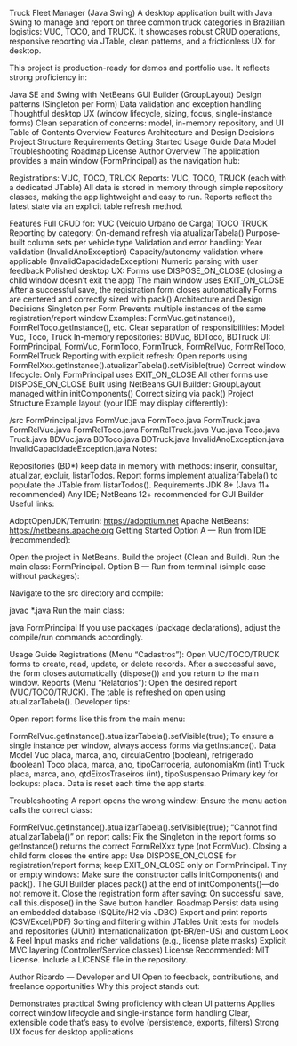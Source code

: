 Truck Fleet Manager (Java Swing)
A desktop application built with Java Swing to manage and report on three common truck categories in Brazilian logistics: VUC, TOCO, and TRUCK. It showcases robust CRUD operations, responsive reporting via JTable, clean patterns, and a frictionless UX for desktop.

This project is production-ready for demos and portfolio use. It reflects strong proficiency in:

Java SE and Swing with NetBeans GUI Builder (GroupLayout)
Design patterns (Singleton per Form)
Data validation and exception handling
Thoughtful desktop UX (window lifecycle, sizing, focus, single-instance forms)
Clean separation of concerns: model, in-memory repository, and UI
Table of Contents
Overview
Features
Architecture and Design Decisions
Project Structure
Requirements
Getting Started
Usage Guide
Data Model
Troubleshooting
Roadmap
License
Author
Overview
The application provides a main window (FormPrincipal) as the navigation hub:

Registrations: VUC, TOCO, TRUCK
Reports: VUC, TOCO, TRUCK (each with a dedicated JTable)
All data is stored in memory through simple repository classes, making the app lightweight and easy to run. Reports reflect the latest state via an explicit table refresh method.

Features
Full CRUD for:
VUC (Veículo Urbano de Carga)
TOCO
TRUCK
Reporting by category:
On-demand refresh via atualizarTabela()
Purpose-built column sets per vehicle type
Validation and error handling:
Year validation (InvalidAnoException)
Capacity/autonomy validation where applicable (InvalidCapacidadeException)
Numeric parsing with user feedback
Polished desktop UX:
Forms use DISPOSE_ON_CLOSE (closing a child window doesn’t exit the app)
The main window uses EXIT_ON_CLOSE
After a successful save, the registration form closes automatically
Forms are centered and correctly sized with pack()
Architecture and Design Decisions
Singleton per Form
Prevents multiple instances of the same registration/report window
Examples: FormVuc.getInstance(), FormRelToco.getInstance(), etc.
Clear separation of responsibilities:
Model: Vuc, Toco, Truck
In-memory repositories: BDVuc, BDToco, BDTruck
UI: FormPrincipal, FormVuc, FormToco, FormTruck, FormRelVuc, FormRelToco, FormRelTruck
Reporting with explicit refresh:
Open reports using FormRelXxx.getInstance().atualizarTabela().setVisible(true)
Correct window lifecycle:
Only FormPrincipal uses EXIT_ON_CLOSE
All other forms use DISPOSE_ON_CLOSE
Built using NetBeans GUI Builder:
GroupLayout managed within initComponents()
Correct sizing via pack()
Project Structure
Example layout (your IDE may display differently):


/src
  FormPrincipal.java
  FormVuc.java
  FormToco.java
  FormTruck.java
  FormRelVuc.java
  FormRelToco.java
  FormRelTruck.java
  Vuc.java
  Toco.java
  Truck.java
  BDVuc.java
  BDToco.java
  BDTruck.java
  InvalidAnoException.java
  InvalidCapacidadeException.java
Notes:

Repositories (BD*) keep data in memory with methods: inserir, consultar, atualizar, excluir, listarTodos.
Report forms implement atualizarTabela() to populate the JTable from listarTodos().
Requirements
JDK 8+ (Java 11+ recommended)
Any IDE; NetBeans 12+ recommended for GUI Builder
Useful links:

AdoptOpenJDK/Temurin: https://adoptium.net
Apache NetBeans: https://netbeans.apache.org
Getting Started
Option A — Run from IDE (recommended):

Open the project in NetBeans.
Build the project (Clean and Build).
Run the main class: FormPrincipal.
Option B — Run from terminal (simple case without packages):

Navigate to the src directory and compile:

javac *.java
Run the main class:

java FormPrincipal
If you use packages (package declarations), adjust the compile/run commands accordingly.

Usage Guide
Registrations (Menu “Cadastros”):
Open VUC/TOCO/TRUCK forms to create, read, update, or delete records.
After a successful save, the form closes automatically (dispose()) and you return to the main window.
Reports (Menu “Relatorios”):
Open the desired report (VUC/TOCO/TRUCK).
The table is refreshed on open using atualizarTabela().
Developer tips:

Open report forms like this from the main menu:

FormRelVuc.getInstance().atualizarTabela().setVisible(true);
To ensure a single instance per window, always access forms via getInstance().
Data Model
Vuc
placa, marca, ano, circulaCentro (boolean), refrigerado (boolean)
Toco
placa, marca, ano, tipoCarroceria, autonomiaKm (int)
Truck
placa, marca, ano, qtdEixosTraseiros (int), tipoSuspensao
Primary key for lookups: placa. Data is reset each time the app starts.

Troubleshooting
A report opens the wrong window:
Ensure the menu action calls the correct class:

FormRelVuc.getInstance().atualizarTabela().setVisible(true);
“Cannot find atualizarTabela()” on report calls:
Fix the Singleton in the report forms so getInstance() returns the correct FormRelXxx type (not FormVuc).
Closing a child form closes the entire app:
Use DISPOSE_ON_CLOSE for registration/report forms; keep EXIT_ON_CLOSE only on FormPrincipal.
Tiny or empty windows:
Make sure the constructor calls initComponents() and pack(). The GUI Builder places pack() at the end of initComponents()—do not remove it.
Close the registration form after saving:
On successful save, call this.dispose() in the Save button handler.
Roadmap
Persist data using an embedded database (SQLite/H2 via JDBC)
Export and print reports (CSV/Excel/PDF)
Sorting and filtering within JTables
Unit tests for models and repositories (JUnit)
Internationalization (pt-BR/en-US) and custom Look & Feel
Input masks and richer validations (e.g., license plate masks)
Explicit MVC layering (Controller/Service classes)
License
Recommended: MIT License. Include a LICENSE file in the repository.

Author
Ricardo — Developer and UI
Open to feedback, contributions, and freelance opportunities
Why this project stands out:

Demonstrates practical Swing proficiency with clean UI patterns
Applies correct window lifecycle and single-instance form handling
Clear, extensible code that’s easy to evolve (persistence, exports, filters)
Strong UX focus for desktop applications
